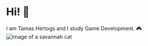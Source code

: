 # Hi! :wave:
I am Tamas Hertogs and I study Game Development. :video_game:
![image of a savannah cat](https://avatars.githubusercontent.com/u/118199296?s=400&u=19d0d633aa86ae09123f743d8d704489cc61357e&v=4)

